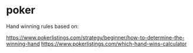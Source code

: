 # poker

Hand winning rules based on:

https://www.pokerlistings.com/strategy/beginner/how-to-determine-the-winning-hand
https://www.pokerlistings.com/which-hand-wins-calculator

